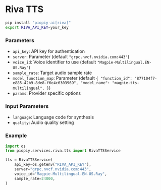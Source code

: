 # Riva TTS

```bash
pip install "piopiy-ai[riva]"
export RIVA_API_KEY=your_key
```

### Parameters

- `api_key`: API key for authentication
- `server`: Parameter (default `"grpc.nvcf.nvidia.com:443"`)
- `voice_id`: Voice identifier to use (default `"Magpie-Multilingual.EN-US.Ray"`)
- `sample_rate`: Target audio sample rate
- `model_function_map`: Parameter (default `{
            "function_id": "877104f7-e885-42b9-8de8-f6e4c6303969",
            "model_name": "magpie-tts-multilingual",
        }`)
- `params`: Provider specific options


### Input Parameters

- `language`: Language code for synthesis
- `quality`: Audio quality setting


### Example

```python
import os
from piopiy.services.riva.tts import RivaTTSService

tts = RivaTTSService(
    api_key=os.getenv("RIVA_API_KEY"),
    server="grpc.nvcf.nvidia.com:443",
    voice_id="Magpie-Multilingual.EN-US.Ray",
    sample_rate=24000,
)
```
